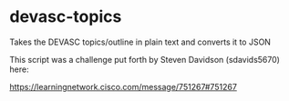 # devasc-topics
Takes the DEVASC topics/outline in plain text and converts it to JSON

This script was a challenge put forth by Steven Davidson (sdavids5670) here:

https://learningnetwork.cisco.com/message/751267#751267
